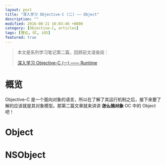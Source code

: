 ```yaml
---
layout: post
title: "深入学习 Objective-C (二) —— Object"
description: ""
modified: 2016-08-21 16:03:46 +0800
category: [Objective-C, articles]
tags: [理论, OC, iOS]
featured: true
---
```


> 本文是系列学习笔记第二篇，回顾前文请查阅：
> 
> [深入学习 Objective-C (一) —— Runtime](/Delve-Into-Objc-1-Runtime)


# 概览

Objective-C 是一个面向对象的语言，所以在了解了其运行机制之后，接下来要了解的应该就是其对象模型。那第二篇文章就来讲讲 **~~怎么搞对象~~** OC 中的 Object 吧！

<!-- 此处应有掌声 -->

# Object

# NSObject



